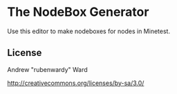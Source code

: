 The NodeBox Generator
=====================

Use this editor to make nodeboxes for nodes in Minetest.


License
-------

Andrew "rubenwardy" Ward

http://creativecommons.org/licenses/by-sa/3.0/
